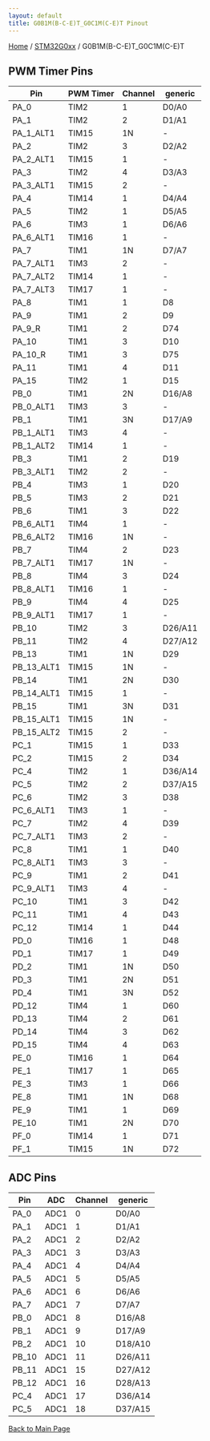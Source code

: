 ```yaml
---
layout: default
title: G0B1M(B-C-E)T_G0C1M(C-E)T Pinout
---
```


[Home](../../index.md) / [STM32G0xx](../index.md) / G0B1M(B-C-E)T_G0C1M(C-E)T

## PWM Timer Pins

| Pin | PWM Timer | Channel | generic |
| --- | --- | --- | --- |
| PA_0 | TIM2 | 1 | D0/A0 |
| PA_1 | TIM2 | 2 | D1/A1 |
| PA_1_ALT1 | TIM15 | 1N | - |
| PA_2 | TIM2 | 3 | D2/A2 |
| PA_2_ALT1 | TIM15 | 1 | - |
| PA_3 | TIM2 | 4 | D3/A3 |
| PA_3_ALT1 | TIM15 | 2 | - |
| PA_4 | TIM14 | 1 | D4/A4 |
| PA_5 | TIM2 | 1 | D5/A5 |
| PA_6 | TIM3 | 1 | D6/A6 |
| PA_6_ALT1 | TIM16 | 1 | - |
| PA_7 | TIM1 | 1N | D7/A7 |
| PA_7_ALT1 | TIM3 | 2 | - |
| PA_7_ALT2 | TIM14 | 1 | - |
| PA_7_ALT3 | TIM17 | 1 | - |
| PA_8 | TIM1 | 1 | D8 |
| PA_9 | TIM1 | 2 | D9 |
| PA_9_R | TIM1 | 2 | D74 |
| PA_10 | TIM1 | 3 | D10 |
| PA_10_R | TIM1 | 3 | D75 |
| PA_11 | TIM1 | 4 | D11 |
| PA_15 | TIM2 | 1 | D15 |
| PB_0 | TIM1 | 2N | D16/A8 |
| PB_0_ALT1 | TIM3 | 3 | - |
| PB_1 | TIM1 | 3N | D17/A9 |
| PB_1_ALT1 | TIM3 | 4 | - |
| PB_1_ALT2 | TIM14 | 1 | - |
| PB_3 | TIM1 | 2 | D19 |
| PB_3_ALT1 | TIM2 | 2 | - |
| PB_4 | TIM3 | 1 | D20 |
| PB_5 | TIM3 | 2 | D21 |
| PB_6 | TIM1 | 3 | D22 |
| PB_6_ALT1 | TIM4 | 1 | - |
| PB_6_ALT2 | TIM16 | 1N | - |
| PB_7 | TIM4 | 2 | D23 |
| PB_7_ALT1 | TIM17 | 1N | - |
| PB_8 | TIM4 | 3 | D24 |
| PB_8_ALT1 | TIM16 | 1 | - |
| PB_9 | TIM4 | 4 | D25 |
| PB_9_ALT1 | TIM17 | 1 | - |
| PB_10 | TIM2 | 3 | D26/A11 |
| PB_11 | TIM2 | 4 | D27/A12 |
| PB_13 | TIM1 | 1N | D29 |
| PB_13_ALT1 | TIM15 | 1N | - |
| PB_14 | TIM1 | 2N | D30 |
| PB_14_ALT1 | TIM15 | 1 | - |
| PB_15 | TIM1 | 3N | D31 |
| PB_15_ALT1 | TIM15 | 1N | - |
| PB_15_ALT2 | TIM15 | 2 | - |
| PC_1 | TIM15 | 1 | D33 |
| PC_2 | TIM15 | 2 | D34 |
| PC_4 | TIM2 | 1 | D36/A14 |
| PC_5 | TIM2 | 2 | D37/A15 |
| PC_6 | TIM2 | 3 | D38 |
| PC_6_ALT1 | TIM3 | 1 | - |
| PC_7 | TIM2 | 4 | D39 |
| PC_7_ALT1 | TIM3 | 2 | - |
| PC_8 | TIM1 | 1 | D40 |
| PC_8_ALT1 | TIM3 | 3 | - |
| PC_9 | TIM1 | 2 | D41 |
| PC_9_ALT1 | TIM3 | 4 | - |
| PC_10 | TIM1 | 3 | D42 |
| PC_11 | TIM1 | 4 | D43 |
| PC_12 | TIM14 | 1 | D44 |
| PD_0 | TIM16 | 1 | D48 |
| PD_1 | TIM17 | 1 | D49 |
| PD_2 | TIM1 | 1N | D50 |
| PD_3 | TIM1 | 2N | D51 |
| PD_4 | TIM1 | 3N | D52 |
| PD_12 | TIM4 | 1 | D60 |
| PD_13 | TIM4 | 2 | D61 |
| PD_14 | TIM4 | 3 | D62 |
| PD_15 | TIM4 | 4 | D63 |
| PE_0 | TIM16 | 1 | D64 |
| PE_1 | TIM17 | 1 | D65 |
| PE_3 | TIM3 | 1 | D66 |
| PE_8 | TIM1 | 1N | D68 |
| PE_9 | TIM1 | 1 | D69 |
| PE_10 | TIM1 | 2N | D70 |
| PF_0 | TIM14 | 1 | D71 |
| PF_1 | TIM15 | 1N | D72 |


## ADC Pins

| Pin | ADC | Channel | generic |
| --- | --- | --- | --- |
| PA_0 | ADC1 | 0 | D0/A0 |
| PA_1 | ADC1 | 1 | D1/A1 |
| PA_2 | ADC1 | 2 | D2/A2 |
| PA_3 | ADC1 | 3 | D3/A3 |
| PA_4 | ADC1 | 4 | D4/A4 |
| PA_5 | ADC1 | 5 | D5/A5 |
| PA_6 | ADC1 | 6 | D6/A6 |
| PA_7 | ADC1 | 7 | D7/A7 |
| PB_0 | ADC1 | 8 | D16/A8 |
| PB_1 | ADC1 | 9 | D17/A9 |
| PB_2 | ADC1 | 10 | D18/A10 |
| PB_10 | ADC1 | 11 | D26/A11 |
| PB_11 | ADC1 | 15 | D27/A12 |
| PB_12 | ADC1 | 16 | D28/A13 |
| PC_4 | ADC1 | 17 | D36/A14 |
| PC_5 | ADC1 | 18 | D37/A15 |


[Back to Main Page](../../index.md)